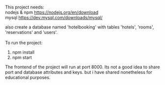 This project needs: \
nodejs & npm https://nodejs.org/en/download \
mysql https://dev.mysql.com/downloads/mysql/ 

also create a database named 'hotelbooking' with tables 'hotels', 'rooms', 'reservations' and 'users'. \
\
To run the project: 
1. npm install 
2. npm start 

The frontend of the project will run at port 8000. Its not a good idea to share port and database attributes and keys. but i have shared nonetheless for educational purposes. 

